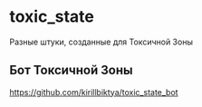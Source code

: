 # toxic_state
Разные штуки, созданные для Токсичной Зоны

## Бот Токсичной Зоны
https://github.com/kirillbiktya/toxic_state_bot
